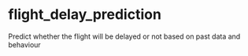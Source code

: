 # flight_delay_prediction
Predict whether the flight will be delayed or not based on past data and behaviour
